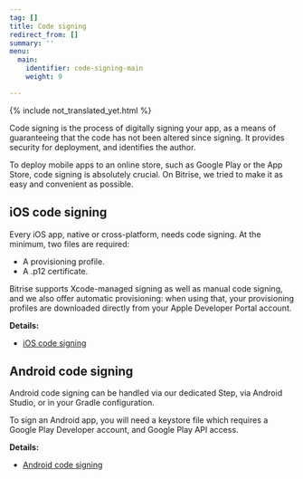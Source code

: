 ```yaml
---
tag: []
title: Code signing
redirect_from: []
summary: ''
menu:
  main:
    identifier: code-signing-main
    weight: 9

---
```

{% include not_translated_yet.html %}

Code signing is the process of digitally signing your app, as a means of guaranteeing that the code has not been altered since signing. It provides security for deployment, and identifies the author.

To deploy mobile apps to an online store, such as Google Play or the App Store, code signing is absolutely crucial. On Bitrise, we tried to make it as easy and convenient as possible.

## iOS code signing

Every iOS app, native or cross-platform, needs code signing. At the minimum, two files are required:

* A provisioning profile.
* A .p12 certificate.

Bitrise supports Xcode-managed signing as well as manual code signing, and we also offer automatic provisioning: when using that, your provisioning profiles are downloaded directly from your Apple Developer Portal account.

**Details:**

* [iOS code signing](/jp/code-signing/ios-code-signing/index/)

## Android code signing

Android code signing can be handled via our dedicated Step, via Android Studio, or in your Gradle configuration.

To sign an Android app, you will need a keystore file which requires a Google Play Developer account, and Google Play API access.

**Details:**

* [Android code signing](/jp/code-signing/android-code-signing/index/)
